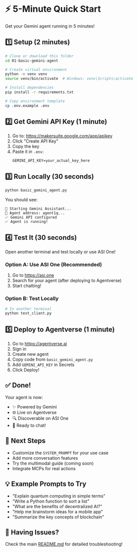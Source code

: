 # ⚡ 5-Minute Quick Start

Get your Gemini agent running in 5 minutes!

## 1️⃣ Setup (2 minutes)

```bash
# Clone or download this folder
cd 01-basic-gemini-agent

# Create virtual environment
python -m venv venv
source venv/bin/activate  # Windows: venv\Scripts\activate

# Install dependencies
pip install -r requirements.txt

# Copy environment template
cp .env.example .env
```

## 2️⃣ Get Gemini API Key (1 minute)

1. Go to: https://makersuite.google.com/app/apikey
2. Click "Create API Key"
3. Copy the key
4. Paste it in `.env`:
   ```
   GEMINI_API_KEY=your_actual_key_here
   ```

## 3️⃣ Run Locally (30 seconds)

```bash
python basic_gemini_agent.py
```

You should see:
```
🤖 Starting Gemini Assistant...
📍 Agent address: agent1q...
✅ Gemini API configured
✅ Agent is running!
```

## 4️⃣ Test It (30 seconds)

Open another terminal and test locally or use ASI One!

### Option A: Use ASI One (Recommended)
1. Go to https://asi.one
2. Search for your agent (after deploying to Agentverse)
3. Start chatting!

### Option B: Test Locally
```bash
# In another terminal
python test_client.py
```

## 5️⃣ Deploy to Agentverse (1 minute)

1. Go to https://agentverse.ai
2. Sign in
3. Create new agent
4. Copy code from `basic_gemini_agent.py`
5. Add `GEMINI_API_KEY` in Secrets
6. Click Deploy!

## ✅ Done!

Your agent is now:
- ✨ Powered by Gemini
- 🌐 Live on Agentverse
- 🔍 Discoverable on ASI One
- 💬 Ready to chat!

## 🎯 Next Steps

- Customize the `SYSTEM_PROMPT` for your use case
- Add more conversation features
- Try the multimodal guide (coming soon)
- Integrate MCPs for real actions

## 💡 Example Prompts to Try

- "Explain quantum computing in simple terms"
- "Write a Python function to sort a list"
- "What are the benefits of decentralized AI?"
- "Help me brainstorm ideas for a mobile app"
- "Summarize the key concepts of blockchain"

## 🐛 Having Issues?

Check the main [README.md](./README.md) for detailed troubleshooting!
